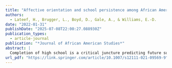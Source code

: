 ```yaml
---
title: "Affective orientation and school persistence among African American youth: Implications for Afrocentric youth research and practice"
authors:
  - Lateef, H., Brugger, L., Boyd, D., Gale, A., & Williams, E.-D.
date: "2022-01-31"
publishDate: "2025-07-08T22:00:27.088930Z"
publication_types:
  - article-journal
publication: "*Journal of African American Studies*"
abstract: |
  Completion of high school is a critical juncture predicting future success among adolescents. However, Black youth are often subjected to structural and micro-manifestations of structural barriers in schools, hindering their success. Moreover, research on resiliency factors associated with the academic success of Black adolescents facing structural barriers is woefully underdeveloped. In response, this study tested the associations between a resiliency factor (proposed by the Nguzo Saba and African-centered theory) and three predictors of school success (i.e., engagement, initiative-taking, and diligence). The study sample was derived from the Templeton Flourishing Children Project Pilot Study, which measured variables that contribute to “flourishing” and are important for improving youth outcomes. The sample of Black youth was evenly representative of both Black boys and girls. The results suggest that dimensions of school success can be bolstered by increased relational and personal concern among Black youth for their fellow peers, which supports that an Afrocentric worldview may be a relevant developmental asset for positive outcomes in Black adolescents. Finally, the implications of these findings are discussed, including opportunities and strategies for school behavioral health workers to assist Black youth who may be at risk for school failure.
url_pdf: "https://link.springer.com/article/10.1007/s12111-021-09569-9"
---
```


